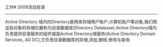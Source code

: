 工作# 2008活动目录

---
Active Directory 域内的Directory是用来存储用户账户,计算机账户等对象,我们把这些对象的存储位置称为目录数据库(Directory Database).Active Directory域内负责提供目录服务的组件就是Active Directory域服务(Active Directory Domain Services, AD DC),它负责目录数据库的存储,添加,删除,修改与查询




